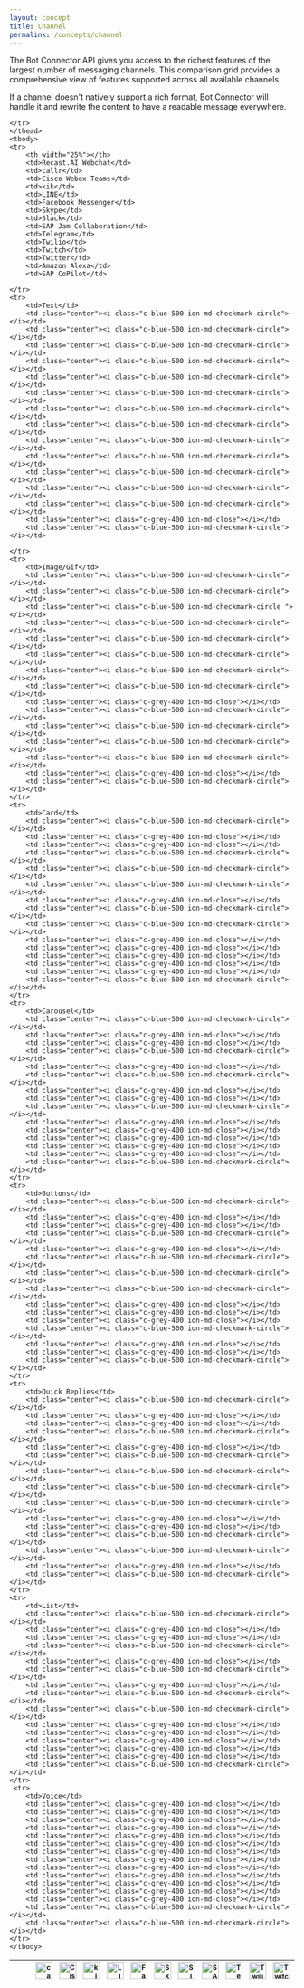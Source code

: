 ```yaml
---
layout: concept
title: Channel
permalink: /concepts/channel
---
```


The Bot Connector API gives you access to the richest features of the largest number of messaging channels.
This comparison grid provides a comprehensive view of features supported across all available channels.

If a channel doesn't natively support a rich format, Bot Connector will handle it and rewrite the content to have a readable message everywhere.

<table class="mb3" style="width: 100%; text-align: center">
    <thead>
    <tr style='font-size: 12px'>
        <th width="25%"></th>
        <th width="50px" style="text-align: center;"><i class="ion-ios-chatbubbles c-amber-500"
                                                        style="font-size: 30px; width: 40px; margin: 0px 0.5rem;"></i>
        </th>
        <th width="50px" style="text-align: center;"><img class="custom mx-auto mb1 noShadow"
                                                          src="https://www.recast.ai/assets/images/integrations/callr.png" width="30px"
                                                          alt="callr"></th>
        <th width="50px" style="text-align: center;"><img class="custom mx-auto mb1 noShadow"
                                                          src="https://cdn.recast.ai/man/channels/cisco.png" width="30px"
                                                          alt="Cisco Webex Teams"></th>
        <th width="50px" style="text-align: center;"><img class="custom mx-auto mb1 noShadow"
                                                          src="https://www.recast.ai/assets/images/integrations/kik.svg" width="30px" alt="kik">
        </th>
        <th width="50px" style="text-align: center;"><img class="custom mx-auto mb1 noShadow"
                                                          src="https://www.recast.ai/assets/images/integrations/line.svg" width="30px"
                                                          alt="LINE"></th>
        <th width="50px" style="text-align: center;"><img class="custom mx-auto mb1 noShadow"
                                                          src="https://www.recast.ai/assets/images/integrations/messenger.svg" width="30px"
                                                          alt="Facebook Messenger"></th>
        <th width="50px" style="text-align: center;"><img class="custom mx-auto mb1 noShadow"
                                                          src="https://www.recast.ai/assets/images/integrations/skype.svg" width="30px"
                                                          alt="Skype"></th>
        <th width="50px" style="text-align: center;"><img class="custom mx-auto mb1 noShadow"
                                                          src="https://www.recast.ai/assets/images/integrations/slack.svg" width="30px"
                                                          alt="Slack"></th>
        <th width="50px" style="text-align: center;"><img class="custom mx-auto mb1 noShadow"
                                                          src="https://www.recast.ai/assets/images/integrations/sapjam.png" width="30px"
                                                          alt="SAP Jam Collaboration"></th>
        <th width="50px" style="text-align: center;"><img class="custom mx-auto mb1 noShadow"
                                                          src="https://www.recast.ai/assets/images/integrations/telegram.svg" width="30px"
                                                          alt="Telegram"></th>
        <th width="50px" style="text-align: center;"><img class="custom mx-auto mb1 noShadow"
                                                          src="https://www.recast.ai/assets/images/integrations/twilio.svg" width="30px"
                                                          alt="Twilio"></th>
        <th width="50px" style="text-align: center;"><img class="custom mx-auto mb1 noShadow"
                                                          src="https://www.recast.ai/assets/images/integrations/twitch.svg" width="30px"
                                                          alt="Twitch"></th>
        <th width="50px" style="text-align: center;"><img class="custom mx-auto mb1 noShadow"
                                                          src="https://www.recast.ai/assets/images/integrations/twitter.svg" width="30px"
                                                          alt="Twitter"></th>
        <th width="50px" style="text-align: center;"><img class="custom mx-auto mb1 noShadow"
                                                          src="https://cdn.recast.ai/man/channels/alexa.png" width="30px"
                                                          alt="Amazon Alexa"></th>
        <th width="50px" style="text-align: center;"><img class="custom mx-auto mb1 noShadow"
                                                          src="https://cdn.recast.ai/man/copilot.png" width="30px"
                                                          alt="SAP CoPilot"></th>
        
    </tr>
    </thead>
    <tbody>
    <tr>
        <th width="25%"></th>
        <td>Recast.AI Webchat</td>
        <td>callr</td>
        <td>Cisco Webex Teams</td>
        <td>kik</td>
        <td>LINE</td>
        <td>Facebook Messenger</td>
        <td>Skype</td>
        <td>Slack</td>
        <td>SAP Jam Collaboration</td>
        <td>Telegram</td>
        <td>Twilio</td>
        <td>Twitch</td>
        <td>Twitter</td>
        <td>Amazon Alexa</td>
        <td>SAP CoPilot</td>

    </tr>
    <tr>
        <td>Text</td>
        <td class="center"><i class="c-blue-500 ion-md-checkmark-circle"></i></td>
        <td class="center"><i class="c-blue-500 ion-md-checkmark-circle"></i></td>
        <td class="center"><i class="c-blue-500 ion-md-checkmark-circle"></i></td>
        <td class="center"><i class="c-blue-500 ion-md-checkmark-circle"></i></td>
        <td class="center"><i class="c-blue-500 ion-md-checkmark-circle"></i></td>
        <td class="center"><i class="c-blue-500 ion-md-checkmark-circle"></i></td>
        <td class="center"><i class="c-blue-500 ion-md-checkmark-circle"></i></td>
        <td class="center"><i class="c-blue-500 ion-md-checkmark-circle"></i></td>
        <td class="center"><i class="c-blue-500 ion-md-checkmark-circle"></i></td>
        <td class="center"><i class="c-blue-500 ion-md-checkmark-circle"></i></td>
        <td class="center"><i class="c-blue-500 ion-md-checkmark-circle"></i></td>
        <td class="center"><i class="c-blue-500 ion-md-checkmark-circle"></i></td>
        <td class="center"><i class="c-blue-500 ion-md-checkmark-circle"></i></td>
        <td class="center"><i class="c-grey-400 ion-md-close"></i></td>
        <td class="center"><i class="c-blue-500 ion-md-checkmark-circle"></i></td>
        
    </tr>
    <tr>
        <td>Image/Gif</td>
        <td class="center"><i class="c-blue-500 ion-md-checkmark-circle"></i></td>
        <td class="center"><i class="c-blue-500 ion-md-checkmark-circle"></i></td>
        <td class="center"><i class="c-blue-500 ion-md-checkmark-circle "></i></td>
        <td class="center"><i class="c-blue-500 ion-md-checkmark-circle"></i></td>
        <td class="center"><i class="c-blue-500 ion-md-checkmark-circle"></i></td>
        <td class="center"><i class="c-blue-500 ion-md-checkmark-circle"></i></td>
        <td class="center"><i class="c-blue-500 ion-md-checkmark-circle"></i></td>
        <td class="center"><i class="c-blue-500 ion-md-checkmark-circle"></i></td>
        <td class="center"><i class="c-grey-400 ion-md-close"></i></td>
        <td class="center"><i class="c-blue-500 ion-md-checkmark-circle"></i></td>
        <td class="center"><i class="c-blue-500 ion-md-checkmark-circle"></i></td>
        <td class="center"><i class="c-blue-500 ion-md-checkmark-circle"></i></td>
        <td class="center"><i class="c-blue-500 ion-md-checkmark-circle"></i></td>
        <td class="center"><i class="c-grey-400 ion-md-close"></i></td>
        <td class="center"><i class="c-blue-500 ion-md-checkmark-circle"></i></td>
    </tr>
    <tr>
        <td>Card</td>
        <td class="center"><i class="c-blue-500 ion-md-checkmark-circle"></i></td>
        <td class="center"><i class="c-grey-400 ion-md-close"></i></td>
        <td class="center"><i class="c-grey-400 ion-md-close"></i></td>
        <td class="center"><i class="c-blue-500 ion-md-checkmark-circle"></i></td>
        <td class="center"><i class="c-blue-500 ion-md-checkmark-circle"></i></td>
        <td class="center"><i class="c-blue-500 ion-md-checkmark-circle"></i></td>
        <td class="center"><i class="c-grey-400 ion-md-close"></i></td>
        <td class="center"><i class="c-blue-500 ion-md-checkmark-circle"></i></td>
        <td class="center"><i class="c-blue-500 ion-md-checkmark-circle"></i></td>
        <td class="center"><i class="c-grey-400 ion-md-close"></i></td>
        <td class="center"><i class="c-grey-400 ion-md-close"></i></td>
        <td class="center"><i class="c-grey-400 ion-md-close"></i></td>
        <td class="center"><i class="c-grey-400 ion-md-close"></i></td>
        <td class="center"><i class="c-grey-400 ion-md-close"></i></td>
        <td class="center"><i class="c-blue-500 ion-md-checkmark-circle"></i></td>
    </tr>
    <tr>
        <td>Carousel</td>
        <td class="center"><i class="c-blue-500 ion-md-checkmark-circle"></i></td>
        <td class="center"><i class="c-grey-400 ion-md-close"></i></td>
        <td class="center"><i class="c-grey-400 ion-md-close"></i></td>
        <td class="center"><i class="c-blue-500 ion-md-checkmark-circle"></i></td>
        <td class="center"><i class="c-grey-400 ion-md-close"></i></td>
        <td class="center"><i class="c-blue-500 ion-md-checkmark-circle"></i></td>
        <td class="center"><i class="c-grey-400 ion-md-close"></i></td>
        <td class="center"><i class="c-grey-400 ion-md-close"></i></td>
        <td class="center"><i class="c-blue-500 ion-md-checkmark-circle"></i></td>
        <td class="center"><i class="c-grey-400 ion-md-close"></i></td>
        <td class="center"><i class="c-grey-400 ion-md-close"></i></td>
        <td class="center"><i class="c-grey-400 ion-md-close"></i></td>
        <td class="center"><i class="c-grey-400 ion-md-close"></i></td>
        <td class="center"><i class="c-grey-400 ion-md-close"></i></td>
        <td class="center"><i class="c-blue-500 ion-md-checkmark-circle"></i></td>
    </tr>
    <tr>
        <td>Buttons</td>
        <td class="center"><i class="c-blue-500 ion-md-checkmark-circle"></i></td>
        <td class="center"><i class="c-grey-400 ion-md-close"></i></td>
        <td class="center"><i class="c-grey-400 ion-md-close"></i></td>
        <td class="center"><i class="c-blue-500 ion-md-checkmark-circle"></i></td>
        <td class="center"><i class="c-grey-400 ion-md-close"></i></td>
        <td class="center"><i class="c-blue-500 ion-md-checkmark-circle"></i></td>
        <td class="center"><i class="c-blue-500 ion-md-checkmark-circle"></i></td>
        <td class="center"><i class="c-blue-500 ion-md-checkmark-circle"></i></td>
        <td class="center"><i class="c-grey-400 ion-md-close"></i></td>
        <td class="center"><i class="c-grey-400 ion-md-close"></i></td>
        <td class="center"><i class="c-grey-400 ion-md-close"></i></td>
        <td class="center"><i class="c-blue-500 ion-md-checkmark-circle"></i></td>
        <td class="center"><i class="c-grey-400 ion-md-close"></i></td>
        <td class="center"><i class="c-grey-400 ion-md-close"></i></td>
        <td class="center"><i class="c-blue-500 ion-md-checkmark-circle"></i></td>
    </tr>
    <tr>
        <td>Quick Replies</td>
        <td class="center"><i class="c-blue-500 ion-md-checkmark-circle"></i></td>
        <td class="center"><i class="c-grey-400 ion-md-close"></i></td>
        <td class="center"><i class="c-grey-400 ion-md-close"></i></td>
        <td class="center"><i class="c-blue-500 ion-md-checkmark-circle"></i></td>
        <td class="center"><i class="c-grey-400 ion-md-close"></i></td>
        <td class="center"><i class="c-blue-500 ion-md-checkmark-circle"></i></td>
        <td class="center"><i class="c-blue-500 ion-md-checkmark-circle"></i></td>
        <td class="center"><i class="c-blue-500 ion-md-checkmark-circle"></i></td>
        <td class="center"><i class="c-blue-500 ion-md-checkmark-circle"></i></td>
        <td class="center"><i class="c-grey-400 ion-md-close"></i></td>
        <td class="center"><i class="c-grey-400 ion-md-close"></i></td>
        <td class="center"><i class="c-blue-500 ion-md-checkmark-circle"></i></td>
        <td class="center"><i class="c-blue-500 ion-md-checkmark-circle"></i></td>
        <td class="center"><i class="c-grey-400 ion-md-close"></i></td>
        <td class="center"><i class="c-blue-500 ion-md-checkmark-circle"></i></td>
    </tr>
    <tr>
        <td>List</td>
        <td class="center"><i class="c-blue-500 ion-md-checkmark-circle"></i></td>
        <td class="center"><i class="c-grey-400 ion-md-close"></i></td>
        <td class="center"><i class="c-grey-400 ion-md-close"></i></td>
        <td class="center"><i class="c-blue-500 ion-md-checkmark-circle"></i></td>
        <td class="center"><i class="c-grey-400 ion-md-close"></i></td>
        <td class="center"><i class="c-blue-500 ion-md-checkmark-circle"></i></td>
        <td class="center"><i class="c-grey-400 ion-md-close"></i></td>
        <td class="center"><i class="c-blue-500 ion-md-checkmark-circle"></i></td>
        <td class="center"><i class="c-blue-500 ion-md-checkmark-circle"></i></td>
        <td class="center"><i class="c-grey-400 ion-md-close"></i></td>
        <td class="center"><i class="c-grey-400 ion-md-close"></i></td>
        <td class="center"><i class="c-grey-400 ion-md-close"></i></td>
        <td class="center"><i class="c-grey-400 ion-md-close"></i></td>
        <td class="center"><i class="c-grey-400 ion-md-close"></i></td>
        <td class="center"><i class="c-blue-500 ion-md-checkmark-circle"></i></td>
    </tr>
     <tr>
        <td>Voice</td>
        <td class="center"><i class="c-grey-400 ion-md-close"></i></td>
        <td class="center"><i class="c-grey-400 ion-md-close"></i></td>
        <td class="center"><i class="c-grey-400 ion-md-close"></i></td>
        <td class="center"><i class="c-grey-400 ion-md-close"></i></td>
        <td class="center"><i class="c-grey-400 ion-md-close"></i></td>
        <td class="center"><i class="c-grey-400 ion-md-close"></i></td>
        <td class="center"><i class="c-grey-400 ion-md-close"></i></td>
        <td class="center"><i class="c-grey-400 ion-md-close"></i></td>
        <td class="center"><i class="c-grey-400 ion-md-close"></i></td>
        <td class="center"><i class="c-grey-400 ion-md-close"></i></td>
        <td class="center"><i class="c-grey-400 ion-md-close"></i></td>
        <td class="center"><i class="c-grey-400 ion-md-close"></i></td>
        <td class="center"><i class="c-grey-400 ion-md-close"></i></td>
        <td class="center"><i class="c-blue-500 ion-md-checkmark-circle"></i></td>
        <td class="center"><i class="c-blue-500 ion-md-checkmark-circle"></i></td>
    </tr>
    </tbody>
</table>
